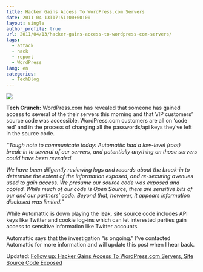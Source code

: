 ```yaml
---
title: Hacker Gains Access To WordPress.com Servers
date: 2011-04-13T17:51:00+00:00
layout: single
author_profile: true
url: 2011/04/13/hacker-gains-access-to-wordpress-com-servers/
tags:
  - attack
  - hack
  - report
  - WordPress
lang: en
categories: 
  - TechBlog
---
```

[![](http://1.bp.blogspot.com/-M4hHNzGu-nk/TaXbdZIuHBI/AAAAAAAAD1Y/Zu38oSLhxAg/s200/wordpress.png)](http://1.bp.blogspot.com/-M4hHNzGu-nk/TaXbdZIuHBI/AAAAAAAAD1Y/Zu38oSLhxAg/s1600/wordpress.png)

**Tech Crunch:** WordPress.com has revealed that someone has gained access to several of the their servers this morning and that VIP customers’ source code was accessible. WordPress.com customers are all on ‘code red’ and in the process of changing all the passwords/api keys they’ve left in the source code.

_“Tough note to communicate today: Automattic had a low-level (root) break-in to several of our servers, and potentially anything on those servers could have been revealed._  
  
_We have been diligently reviewing logs and records about the break-in to determine the extent of the information exposed, and re-securing avenues used to gain access. We presume our source code was exposed and copied. While much of our code is Open Source, there are sensitive bits of our and our partners’ code. Beyond that, however, it appears information disclosed was limited.”_

While Automattic is down playing the leak, site source code includes API keys like Twitter and cookie log-ins which can let interested parties gain access to sensitive information like Twitter accounts.

Automattic says that the investigation “is ongoing.” I’ve contacted Automattic for more information and will update this post when I hear back.

Updated: [Follow up: Hacker Gains Access To WordPress.com Servers, Site Source Code Exposed](http://boelectronic.blogspot.com/2011/04/follow-up-hacker-gains-access-to.html)